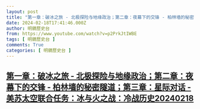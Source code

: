 ```yaml
---
layout: post
title: "第一章：破冰之旅 - 北极探险与地缘政治；第二章：夜幕下的交锋 - 柏林墙的秘密隧道；第三章：星际对话 - 美苏太空联合任务：冰与火之战：冷战历史20240218"
date: 2024-02-18T17:41:46.000Z
author: 明鏡歷史台
from: https://www.youtube.com/watch?v=p2PrkJtIWBE
tags: [ 明鏡歷史台 ]
comments: True
categories: [ 明鏡歷史台 ]
---
```

<!--1708278106000-->
[第一章：破冰之旅 - 北极探险与地缘政治；第二章：夜幕下的交锋 - 柏林墙的秘密隧道；第三章：星际对话 - 美苏太空联合任务：冰与火之战：冷战历史20240218](https://www.youtube.com/watch?v=p2PrkJtIWBE)
------

<div>

</div>
